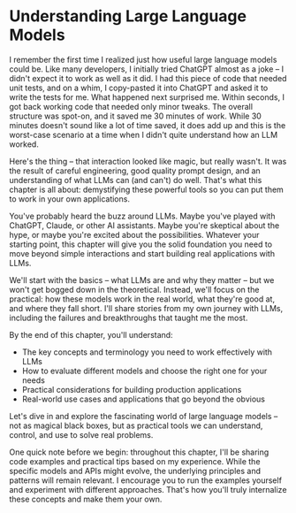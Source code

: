 # Understanding Large Language Models

I remember the first time I realized just how useful large language models could
be. Like many developers, I initially tried ChatGPT almost as a joke – I didn't expect
it to work as well as it did. I had this piece of code that needed unit tests, and on a
whim, I copy-pasted it into ChatGPT and asked it to write the tests for me. What
happened next surprised me. Within seconds, I got back working code that needed only
minor tweaks. The overall structure was spot-on, and it saved me 30 minutes of work.
While 30 minutes doesn't sound like a lot of time saved, it does add up and this is
the worst-case scenario at a time when I didn't quite understand how an LLM worked.

Here's the thing – that interaction looked like magic, but really wasn't. It was the
result of careful engineering, good quality prompt design, and an understanding of what
LLMs can (and can't) do well. That's what this chapter is all about: demystifying these
powerful tools so you can put them to work in your own applications.

You've probably heard the buzz around LLMs. Maybe you've played with ChatGPT, Claude,
or other AI assistants. Maybe you're skeptical about the hype, or maybe you're excited
about the possibilities. Whatever your starting point, this chapter will give you the
solid foundation you need to move beyond simple interactions and start building real
applications with LLMs.

We'll start with the basics – what LLMs are and why they matter – but we won't get
bogged down in the theoretical. Instead, we'll focus on the practical: how these models
work in the real world, what they're good at, and where they fall short. I'll share
stories from my own journey with LLMs, including the failures and breakthroughs that
taught me the most.

By the end of this chapter, you'll understand:

- The key concepts and terminology you need to work effectively with LLMs
- How to evaluate different models and choose the right one for your needs
- Practical considerations for building production applications
- Real-world use cases and applications that go beyond the obvious

Let's dive in and explore the fascinating world of large language models – not as
magical black boxes, but as practical tools we can understand, control, and use to
solve real problems.

One quick note before we begin: throughout this chapter, I'll be sharing code examples
and practical tips based on my experience. While the specific models and APIs might
evolve, the underlying principles and patterns will remain relevant. I encourage you to
run the examples yourself and experiment with different approaches. That's how you'll
truly internalize these concepts and make them your own.
